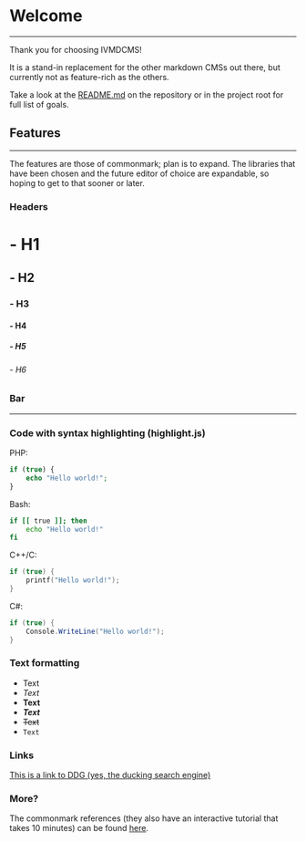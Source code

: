 # Welcome

---

Thank you for choosing IVMDCMS!

It is a stand-in replacement for the other markdown CMSs out there, but currently not as feature-rich as the others.

Take a look at the [README.md](https://gitlab.com/InuitViking/ivmdcms) on the repository or in the project root for full list of goals.

## Features

---

The features are those of commonmark; plan is to expand. The libraries that have been chosen and the future editor of choice are expandable, so hoping to get to that sooner or later.

### Headers

# - H1
## - H2
### - H3
#### - H4
##### - H5
###### - H6

### Bar

---

### Code with syntax highlighting (highlight.js)

PHP:
```php
if (true) {
    echo "Hello world!";
}
```

Bash:
```bash
if [[ true ]]; then
    echo "Hello world!"
fi
```

C++/C:
```cpp
if (true) {
    printf("Hello world!");
}
```

C#:
```csharp
if (true) {
    Console.WriteLine("Hello world!");
}
```

### Text formatting

 - Text
 - *Text*
 - **Text**
 - ***Text***
 - ~~Text~~
 - `Text`

### Links

[This is a link to DDG (yes, the ducking search engine)](https://duckduckgo.com)

### More?
The commonmark references (they also have an interactive tutorial that takes 10 minutes) can be found [here](https://commonmark.org/help/).